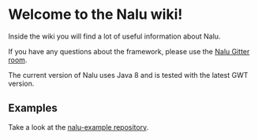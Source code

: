 # Welcome to the Nalu wiki!

Inside the wiki you will find a lot of useful information about Nalu.

If you have any questions about the framework, please use the [Nalu Gitter room](https://gitter.im/NaluKit42/lobby).

The current version of Nalu uses Java 8 and is tested with the latest GWT version.

[//]: # (## Nalu Project Generator)

[//]: # (To start using Nalu just create a new project [here]&#40;http://www.mvp4g.org/gwt-boot-starter-nalu/GwtBootStarterNalu.html&#41;. Once you pressed the 'generate'-button, download and unzip the zip file and import the project into your IDE.)

## Examples
Take a look at the [nalu-example repository](https://github.com/nalukit/nalu-examples).

